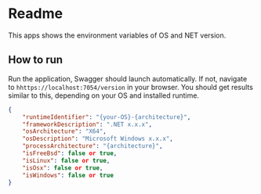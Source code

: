 # Readme

This apps shows the environment variables of OS and NET version. 

## How to run

Run the application, Swagger should launch automatically. 
If not, navigate to `hhttps://localhost:7054/version` in your browser.
You should get results similar to this, depending on your OS and installed runtime.

```json
{
    "runtimeIdentifier": "{your-OS}-{architecture}",
    "frameworkDescription": ".NET x.x.x",
    "osArchitecture": "X64",
    "osDescription": "Microsoft Windows x.x.x",
    "processArchitecture": "{architecture}",
    "isFreeBsd": false or true,
    "isLinux": false or true,
    "isOsx": false or true,
    "isWindows": false or true
}
```